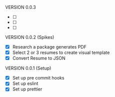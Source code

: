 VERSION 0.0.3

- [ ]
- [ ]
- [ ]

VERSION 0.0.2 (Spikes)

- [x] Research a package generates PDF
- [x] Select 2 or 3 resumes to create visual template
- [x] Convert Resume to JSON

VERSION 0.0.1 (Setup)

- [x] Set up pre commit hooks
- [x] Set up eslint
- [x] Set up prettier
